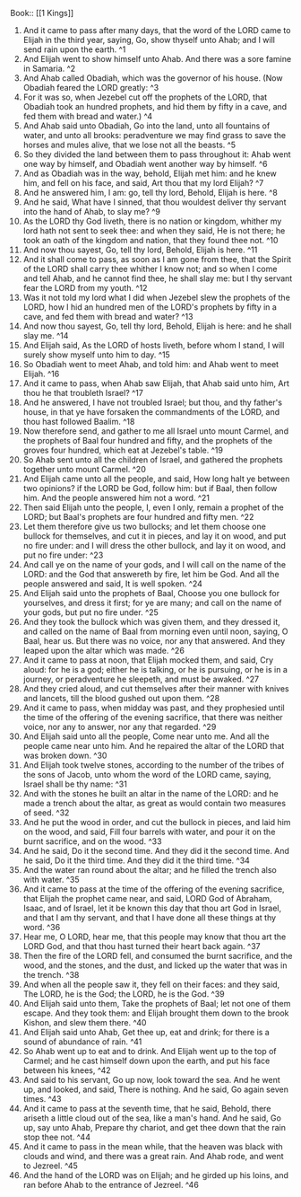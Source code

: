  Book:: [[1 Kings]]
 1. And it came to pass after many days, that the word of the LORD came to Elijah in the third year, saying, Go, show thyself unto Ahab; and I will send rain upon the earth. ^1
 2. And Elijah went to show himself unto Ahab. And there was a sore famine in Samaria. ^2
 3. And Ahab called Obadiah, which was the governor of his house. (Now Obadiah feared the LORD greatly: ^3
 4. For it was so, when Jezebel cut off the prophets of the LORD, that Obadiah took an hundred prophets, and hid them by fifty in a cave, and fed them with bread and water.) ^4
 5. And Ahab said unto Obadiah, Go into the land, unto all fountains of water, and unto all brooks: peradventure we may find grass to save the horses and mules alive, that we lose not all the beasts. ^5
 6. So they divided the land between them to pass throughout it: Ahab went one way by himself, and Obadiah went another way by himself. ^6
 7. And as Obadiah was in the way, behold, Elijah met him: and he knew him, and fell on his face, and said, Art thou that my lord Elijah? ^7
 8. And he answered him, I am: go, tell thy lord, Behold, Elijah is here. ^8
 9. And he said, What have I sinned, that thou wouldest deliver thy servant into the hand of Ahab, to slay me? ^9
 10. As the LORD thy God liveth, there is no nation or kingdom, whither my lord hath not sent to seek thee: and when they said, He is not there; he took an oath of the kingdom and nation, that they found thee not. ^10
 11. And now thou sayest, Go, tell thy lord, Behold, Elijah is here. ^11
 12. And it shall come to pass, as soon as I am gone from thee, that the Spirit of the LORD shall carry thee whither I know not; and so when I come and tell Ahab, and he cannot find thee, he shall slay me: but I thy servant fear the LORD from my youth. ^12
 13. Was it not told my lord what I did when Jezebel slew the prophets of the LORD, how I hid an hundred men of the LORD's prophets by fifty in a cave, and fed them with bread and water? ^13
 14. And now thou sayest, Go, tell thy lord, Behold, Elijah is here: and he shall slay me. ^14
 15. And Elijah said, As the LORD of hosts liveth, before whom I stand, I will surely show myself unto him to day. ^15
 16. So Obadiah went to meet Ahab, and told him: and Ahab went to meet Elijah. ^16
 17. And it came to pass, when Ahab saw Elijah, that Ahab said unto him, Art thou he that troubleth Israel? ^17
 18. And he answered, I have not troubled Israel; but thou, and thy father's house, in that ye have forsaken the commandments of the LORD, and thou hast followed Baalim. ^18
 19. Now therefore send, and gather to me all Israel unto mount Carmel, and the prophets of Baal four hundred and fifty, and the prophets of the groves four hundred, which eat at Jezebel's table. ^19
 20. So Ahab sent unto all the children of Israel, and gathered the prophets together unto mount Carmel. ^20
 21. And Elijah came unto all the people, and said, How long halt ye between two opinions? if the LORD be God, follow him: but if Baal, then follow him. And the people answered him not a word. ^21
 22. Then said Elijah unto the people, I, even I only, remain a prophet of the LORD; but Baal's prophets are four hundred and fifty men. ^22
 23. Let them therefore give us two bullocks; and let them choose one bullock for themselves, and cut it in pieces, and lay it on wood, and put no fire under: and I will dress the other bullock, and lay it on wood, and put no fire under: ^23
 24. And call ye on the name of your gods, and I will call on the name of the LORD: and the God that answereth by fire, let him be God. And all the people answered and said, It is well spoken. ^24
 25. And Elijah said unto the prophets of Baal, Choose you one bullock for yourselves, and dress it first; for ye are many; and call on the name of your gods, but put no fire under. ^25
 26. And they took the bullock which was given them, and they dressed it, and called on the name of Baal from morning even until noon, saying, O Baal, hear us. But there was no voice, nor any that answered. And they leaped upon the altar which was made. ^26
 27. And it came to pass at noon, that Elijah mocked them, and said, Cry aloud: for he is a god; either he is talking, or he is pursuing, or he is in a journey, or peradventure he sleepeth, and must be awaked. ^27
 28. And they cried aloud, and cut themselves after their manner with knives and lancets, till the blood gushed out upon them. ^28
 29. And it came to pass, when midday was past, and they prophesied until the time of the offering of the evening sacrifice, that there was neither voice, nor any to answer, nor any that regarded. ^29
 30. And Elijah said unto all the people, Come near unto me. And all the people came near unto him. And he repaired the altar of the LORD that was broken down. ^30
 31. And Elijah took twelve stones, according to the number of the tribes of the sons of Jacob, unto whom the word of the LORD came, saying, Israel shall be thy name: ^31
 32. And with the stones he built an altar in the name of the LORD: and he made a trench about the altar, as great as would contain two measures of seed. ^32
 33. And he put the wood in order, and cut the bullock in pieces, and laid him on the wood, and said, Fill four barrels with water, and pour it on the burnt sacrifice, and on the wood. ^33
 34. And he said, Do it the second time. And they did it the second time. And he said, Do it the third time. And they did it the third time. ^34
 35. And the water ran round about the altar; and he filled the trench also with water. ^35
 36. And it came to pass at the time of the offering of the evening sacrifice, that Elijah the prophet came near, and said, LORD God of Abraham, Isaac, and of Israel, let it be known this day that thou art God in Israel, and that I am thy servant, and that I have done all these things at thy word. ^36
 37. Hear me, O LORD, hear me, that this people may know that thou art the LORD God, and that thou hast turned their heart back again. ^37
 38. Then the fire of the LORD fell, and consumed the burnt sacrifice, and the wood, and the stones, and the dust, and licked up the water that was in the trench. ^38
 39. And when all the people saw it, they fell on their faces: and they said, The LORD, he is the God; the LORD, he is the God. ^39
 40. And Elijah said unto them, Take the prophets of Baal; let not one of them escape. And they took them: and Elijah brought them down to the brook Kishon, and slew them there. ^40
 41. And Elijah said unto Ahab, Get thee up, eat and drink; for there is a sound of abundance of rain. ^41
 42. So Ahab went up to eat and to drink. And Elijah went up to the top of Carmel; and he cast himself down upon the earth, and put his face between his knees, ^42
 43. And said to his servant, Go up now, look toward the sea. And he went up, and looked, and said, There is nothing. And he said, Go again seven times. ^43
 44. And it came to pass at the seventh time, that he said, Behold, there ariseth a little cloud out of the sea, like a man's hand. And he said, Go up, say unto Ahab, Prepare thy chariot, and get thee down that the rain stop thee not. ^44
 45. And it came to pass in the mean while, that the heaven was black with clouds and wind, and there was a great rain. And Ahab rode, and went to Jezreel. ^45
 46. And the hand of the LORD was on Elijah; and he girded up his loins, and ran before Ahab to the entrance of Jezreel. ^46
